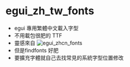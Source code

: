 # egui_zh_tw_fonts
- egui 專用繁體中文載入字型
- 不用載包很肥的 TTF
- 靈感來自 ![egui_zhcn_fonts](https://github.com/AllenDang/egui_zhcn_fonts/)
-   但是findfonts 好肥
- 要擴充字體就自己去找常見的系統字型位置修改
